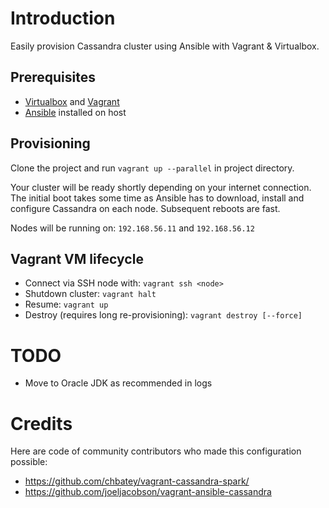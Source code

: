 # Introduction

Easily provision Cassandra cluster using Ansible with Vagrant & Virtualbox.

## Prerequisites

* [Virtualbox](https://www.virtualbox.org/) and [Vagrant](https://www.vagrantup.com/downloads)
* [Ansible](http://docs.ansible.com/intro_installation.html) installed on host

## Provisioning

Clone the project and run `vagrant up --parallel` in project directory.

Your cluster will be ready shortly depending on your internet connection. The initial boot takes some time as Ansible has to download, install and configure Cassandra on each node. Subsequent reboots are fast.

Nodes will be running on: ```192.168.56.11``` and ```192.168.56.12```

## Vagrant VM lifecycle

- Connect via SSH node with: `vagrant ssh <node>`
- Shutdown cluster: `vagrant halt`
- Resume: `vagrant up`
- Destroy (requires long re-provisioning): `vagrant destroy [--force]`

# TODO

- Move to Oracle JDK as recommended in logs

# Credits

Here are code of community contributors who made this configuration possible:

- https://github.com/chbatey/vagrant-cassandra-spark/
- https://github.com/joeljacobson/vagrant-ansible-cassandra
